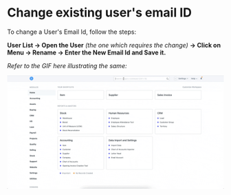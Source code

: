 
# Change existing user's email ID



To change a User's Email Id, follow the steps: 

**User List -> Open the User** *(the one which requires the change)* **-> Click on Menu -> Rename -> Enter the New Email Id and Save it.**

  


*Refer to the GIF here illustrating the same:*

  


![](/files/7yWI427.gif)




